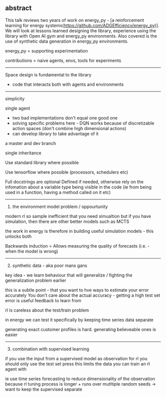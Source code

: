 ## abstract

This talk reviews two years of work on energy_py - [a reinforcement learning for energy systems(https://github.com/ADGEfficiency/energy_py)].  We will look at lessons learned designing the library, experience using the library with Open AI gym and energy_py environments.  Also covered is the use of synthetic data generation in energy_py environments. 

energy_py = supporting experimentation 

contributions = naive agents, envs, tools for experiments

--- 

Space design is fundamental to the library 

- code that interacts both with agents and environments

--- 

simplicity

single agent

- two bad implementations don't equal one good one
- solving specific problems here - DQN works because of discretizable action spaces (don't combine high dimensional actions)
- can develop library to take advantage of it

a master and dev branch

single inheritance

Use standard library where possible 

Use tensorflow where possible (processors, schedulers etc)

Full docstrings are optional
Defined if needed, otherwise rely on the infomation about a variable type being visible in the code (ie from being used in a function, having a method called on it etc)

---

1. the environment model problem / oppourtunity

modern rl so sample inefficient that you need simualtion
but if you have simulation, then there are other better models such as MCTS

the work in energy is therefore in building useful simulation models - this unlocks both

Backwards induction = Allows measuring the quality of forecasts (i.e. - when the model is wrong)

---

2. synthetic data - aka poor mans gans

key idea - we learn behaviour that will generalize / fighting the generalization problem earlier

this is a subtle point - that you want to hve ways to estimate your error accurately
You don't care about the actual accuracy - getting a high test set error is useful feedback to learn from

rl is careless about the test/train problem

in energy we can test it specifically by keeping time series data separate

generating exact customer profiles is hard.  generating believeable ones is easier

---

3. combination with supervised learning

if you use the input from a supervised model as observation for rl
you should only use the test set press
this limits the data you can train an rl agent with

ie use time series forecasting to reduce dimensionality of the observation
because rl tuning process is longer + runs over mutltiple random seeds -> want to keep the supervised separate
